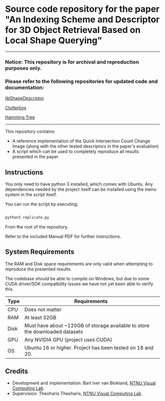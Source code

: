 # Source code repository for the paper "An Indexing Scheme and Descriptor for 3D Object Retrieval Based on Local Shape Querying"

-----

### Notice: This repository is for archival and reproduction purposes only. 
### Please refer to the following repositories for updated code and documentation:

[libShapeDescriptor](https://github.com/bartvbl/libShapeDescriptor)


[Clutterbox](https://github.com/bartvbl/Clutterbox)

[Hamming Tree](https://github.com/bartvbl/Hamming-Tree)

-----

This repository contains:

- A reference implementation of the Quick Intersection Count Change Image (along with the other tested descriptors in the paper's evaluation)
- A script which can be used to completely reproduce all results presented in the paper

## Instructions

You only need to have python 3 installed, which comes with Ubuntu. Any dependencies needed by the project itself can be installed using the menu system in the script itself.

You can run the script by executing:

```bash

python3 replicate.py

```

From the root of the repository.

Refer to the included Manual PDF for further instructions.

## System Requirements

The RAM and Disk space requirements are only valid when attempting to reproduce the presented results.

The codebase _should_ be able to compile on Windows, but due to some CUDA driver/SDK compatbility issues we have not yet been able to verify this.

Type | Requirements
-----|----------------------------------------------------------------------------
CPU  | Does not matter
RAM  | At least 32GB
Disk | Must have about ~120GB of storage available to store the downloaded datasets
GPU  | Any NVIDIA GPU (project uses CUDA)
OS   | Ubuntu 16 or higher. Project has been tested on 18 and 20.

## Credits

- Development and implementation: Bart Iver van Blokland, [NTNU Visual Computing Lab](https://www.idi.ntnu.no/grupper/vis/)
- Supervision: Theoharis Theoharis, [NTNU Visual Computing Lab](https://www.idi.ntnu.no/grupper/vis/)



